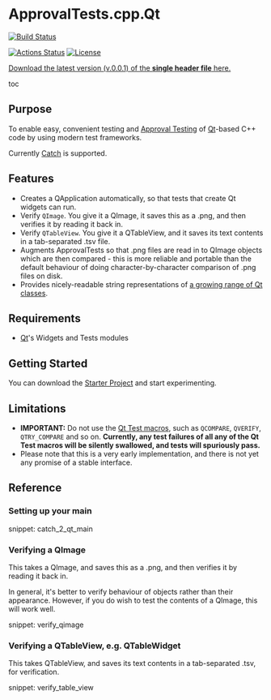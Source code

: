 <a id="top"></a>

# ApprovalTests.cpp.Qt


<!-- TODO Need the AppVeyor key for this repo from Llewellyn -->
[![Build Status](https://travis-ci.com/approvals/ApprovalTests.cpp.Qt.svg?branch=master)](https://travis-ci.com/approvals/ApprovalTests.cpp.Qt/branches)
<!-- [![Build status](https://ci.appveyor.com/api/projects/status/xxxxxxxxx?svg=true)](https://ci.appveyor.com/project/isidore/approvaltests-cpp) --> 
[![Actions Status](https://github.com/approvals/ApprovalTests.cpp.Qt/workflows/build/badge.svg)](https://github.com/approvals/ApprovalTests.cpp.Qt/actions)
[![License](https://img.shields.io/badge/License-Apache%202.0-blue.svg)](https://opensource.org/licenses/Apache-2.0)

<a href="https://github.com/approvals/ApprovalTests.cpp.Qt/releases/download/v.0.0.1/ApprovalTestsQt.v.0.0.1.hpp">Download the latest version (v.0.0.1) of the **single header file** here.</a>

toc

## Purpose

To enable easy, convenient testing and [Approval Testing](https://github.com/approvals/ApprovalTests.cpp) of [Qt](https://www.qt.io)-based C++ code by using modern test frameworks.

Currently [Catch](https://github.com/catchorg/Catch2) is supported.

## Features

* Creates a QApplication automatically, so that tests that create Qt widgets can run.
* Verify `QImage`. You give it a QImage, it saves this as a .png, and then verifies it by reading it back in.
* Verify `QTableView`. You give it a QTableView, and it saves its text contents in a tab-separated .tsv file.
* Augments ApprovalTests so that .png files are read in to QImage objects which are then compared - this is more reliable and portable than the default behaviour of doing character-by-character comparison of .png files on disk.
* Provides nicely-readable string representations of [a growing range of Qt classes](https://github.com/approvals/ApprovalTests.cpp.Qt/blob/master/ApprovalTestsQt/integrations/catch/Catch2QtStringMaker.h).

## Requirements

* [Qt](https://www.qt.io)'s Widgets and Tests modules

## Getting Started

You can download the [Starter Project](https://github.com/approvals/ApprovalTests.cpp.Qt.StarterProject) and start experimenting.

## Limitations

* **IMPORTANT:** Do not use the [Qt Test macros](https://doc.qt.io/qt-5/qtest.html#macros), such as `QCOMPARE`, `QVERIFY`, `QTRY_COMPARE` and so on. **Currently, any test failures of all any of the Qt Test macros will be silently swallowed, and tests will spuriously pass.**
* Please note that this is a very early implementation, and there is not yet any promise of a stable interface.

## Reference

### Setting up your main

snippet: catch_2_qt_main

### Verifying a QImage

This takes a QImage, and saves this as a .png, and then verifies it by reading it back in.

In general, it's better to verify behaviour of objects rather than their appearance. However, if you do wish to test the contents of a QImage, this will work well.

snippet: verify_qimage

### Verifying a QTableView, e.g. QTableWidget

This takes QTableView, and saves its text contents in a tab-separated .tsv, for verification.

snippet: verify_table_view
